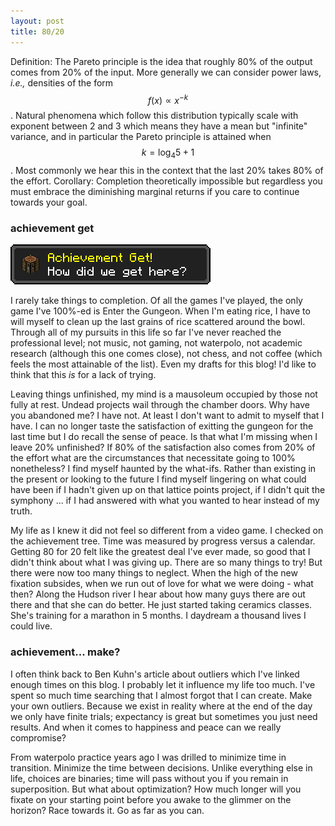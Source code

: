```yaml
---
layout: post
title: 80/20 
---
```


Definition: The Pareto principle is the idea that roughly 80% of the output comes from 20% of the input. More generally we can consider power laws, *i.e.,* densities of the form $$f(x) \propto x^{-k}$$. Natural phenomena which follow this distribution typically scale with exponent between 2 and 3 which means they have a mean but "infinite" variance, and in particular the Pareto principle is attained when $$k = \log_{4}5 + 1$$. Most commonly we hear this in the context that the last 20% takes 80% of the effort.
Corollary: Completion theoretically impossible but regardless you must embrace the diminishing marginal returns if you care to continue towards your goal.

### achievement get
![anyone miss minecraft?](/assets/images/achievement.png)

I rarely take things to completion. Of all the games I've played, the only game I've 100%-ed is Enter the Gungeon. When I'm eating rice, I have to will myself to clean up the last grains of rice scattered around the bowl. Through all of my pursuits in this life so far I've never reached the professional level; not music, not gaming, not waterpolo, not academic research (although this one comes close), not chess, and not coffee (which feels the most attainable of the list). Even my drafts for this blog! I'd like to think that this *is* for a lack of trying. 

Leaving things unfinished, my mind is a mausoleum occupied by those not fully at rest. Undead projects wail through the chamber doors. Why have you abandoned me? I have not. At least I don't want to admit to myself that I have. I can no longer taste the satisfaction of exitting the gungeon for the last time but I do recall the sense of peace. Is that what I'm missing when I leave 20% unfinished? If 80% of the satisfaction also comes from 20% of the effort what are the circumstances that necessitate going to 100% nonetheless? I find myself haunted by the what-ifs. Rather than existing in the present or looking to the future I find myself lingering on what could have been if I hadn't given up on that lattice points project, if I didn't quit the symphony ... if I had answered with what you wanted to hear instead of my truth.

My life as I knew it did not feel so different from a video game. I checked on the achievement tree. Time was measured by progress versus a calendar. Getting 80 for 20 felt like the greatest deal I've ever made, so good that I didn't think about what I was giving up. There are so many things to try! But there were now too many things to neglect. When the high of the new fixation subsides, when we run out of love for what we were doing - what then? Along the Hudson river I hear about how many guys there are out there and that she can do better. He just started taking ceramics classes. She's training for a marathon in 5 months. I daydream a thousand lives I could live.

### achievement... make?

I often think back to Ben Kuhn's article about outliers which I've linked enough times on this blog. I probably let it influence my life too much. I've spent so much time searching that I almost forgot that I can create. Make your own outliers. Because we exist in reality where at the end of the day we only have finite trials; expectancy is great but sometimes you just need results. And when it comes to happiness and peace can we really compromise?

From waterpolo practice years ago I was drilled to minimize time in transition. Minimize the time between decisions. Unlike everything else in life, choices are binaries; time will pass without you if you remain in superposition. But what about optimization? How much longer will you fixate on your starting point before you awake to the glimmer on the horizon? Race towards it. Go as far as you can.
